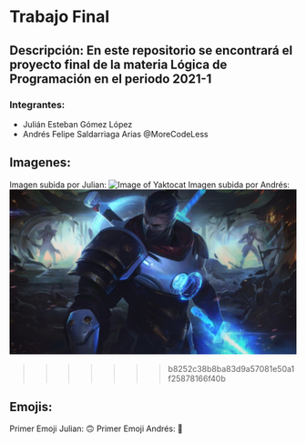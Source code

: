 # Trabajo Final
## Descripción: En este repositorio se encontrará el proyecto final de la materia Lógica de Programación en el periodo 2021-1
### Integrantes:
* Julián Esteban Gómez López
* Andrés Felipe Saldarriaga Arias @MoreCodeLess
## Imagenes: 
Imagen subida por Julian: 
![Image of Yaktocat](https://octodex.github.com/images/yaktocat.png)
Imagen subida por Andrés: 
![Image of Shen](shen.jpg)
>>>>>>> b8252c38b8ba83d9a57081e50a1f25878166f40b
## Emojis: 
Primer Emoji Julian: 
:upside_down_face:
Primer Emoji Andrés:
:metal:

